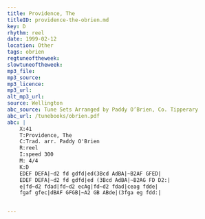 ```yaml
---
title: Providence, The
titleID: providence-the-obrien.md
key: D
rhythm: reel
date: 1999-02-12
location: Other
tags: obrien
regtuneoftheweek:
slowtuneoftheweek:
mp3_file:
mp3_source:
mp3_licence:
mp3_url:
alt_mp3_url:
source: Wellington
abc_source: Tune Sets Arranged by Paddy O’Brien, Co. Tipperary
abc_url: /tunebooks/obrien.pdf
abc: |
    X:41
    T:Providence, The
    C:Trad. arr. Paddy O'Brien
    R:reel
    I:speed 300
    M: 4/4
    K:D
    EDEF DEFA|~d2 fd gdfd|ed(3Bcd AdBA|~B2AF GFED|
    EDEF DEFA|~d2 fd gdfd|ed (3Bcd AdBA|~B2AG FD D2:|
    e|fd~d2 fdad|fd~d2 ecAg|fd~d2 fdad|ceag fdde|
    fgaf gfec|dBAF GFGB|~A2 GB ABde|(3fga eg fdd:|
    

---
```

